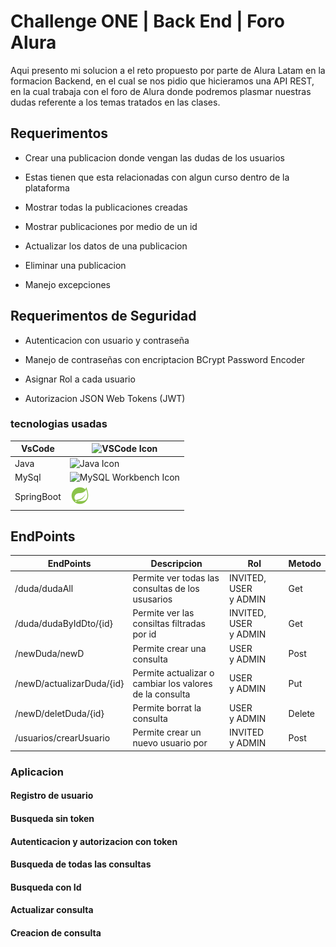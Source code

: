 # Challenge ONE | Back End | Foro Alura

Aqui presento mi solucion a el reto propuesto por parte de Alura Latam en la formacion Backend, en el cual se nos pidio que hicieramos una API REST, en la cual trabaja con el foro de Alura donde podremos plasmar nuestras dudas referente a los temas tratados en las clases.

## Requerimentos

- Crear una publicacion donde vengan las dudas de los usuarios

- Estas tienen que esta relacionadas con algun curso dentro de la plataforma

- Mostrar todas la publicaciones creadas

- Mostrar publicaciones por medio de un id

- Actualizar los datos de una publicacion

- Eliminar una publicacion

- Manejo excepciones

## Requerimentos de Seguridad

- Autenticacion con usuario y contraseña

- Manejo de contraseñas con encriptacion BCrypt Password Encoder

- Asignar Rol a cada usuario

- Autorizacion JSON Web Tokens (JWT)

### tecnologias usadas

| VsCode     | ![VSCode Icon](src/main/resources/images/file_type_vscode_icon_130084.ico "Hover text")     |
| ---------- | ------------------------------------------------------------------------------------------- |
| Java       | ![Java Icon](src/main/resources/images/java_original_logo_icon_146458.ico "Hover text")     |
| MySql      | ![MySQL Workbench Icon](src/main/resources/images/mysqlworkbench_103806.ico "Hover text")   |
| SpringBoot | ![Spring Boot Icon](src/main/resources/images/icons8-spring-boot-color-32.png "Hover text") |

## EndPoints

| EndPoints                 | Descripcion                                             | Rol                   | Metodo |
| ------------------------- | ------------------------------------------------------- | --------------------- | ------ |
| /duda/dudaAll             | Permite ver todas las consultas de los ususarios        | INVITED, USER y ADMIN | Get    |
| /duda/dudaByIdDto/{id}    | Permite ver las consiltas filtradas por id              | INVITED, USER y ADMIN | Get    |
| /newDuda/newD             | Permite crear una consulta                              | USER y ADMIN          | Post   |
| /newD/actualizarDuda/{id} | Permite actualizar o cambiar los valores de la consulta | USER y ADMIN          | Put    |
| /newD/deletDuda/{id}      | Permite borrat la consulta                              | USER y ADMIN          | Delete |
| /usuarios/crearUsuario    | Permite crear un nuevo usuario por                      | INVITED y ADMIN       | Post   |

### Aplicacion

#### Registro de usuario

#### Busqueda sin token

#### Autenticacion y autorizacion con token

#### Busqueda de todas las consultas

#### Busqueda con Id

#### Actualizar consulta

#### Creacion de consulta



#### 

#### 
